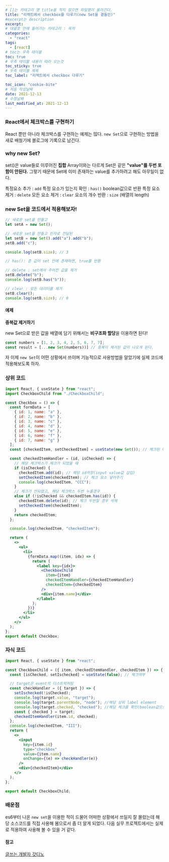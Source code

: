 ```yaml
---
# []는 카테고리 명 title을 적지 않으면 파일명이 올라간다.
title: "리액트에서 checkbox를 다루기(new Set을 곁들인)"
#excerpt는 description
excerpt: 
# 대괄호 안에 들어가는 카테고리 : 목차
categories:
  - "react"
tags:
  - [react]
# toc는 우측 테이블
toc: true
# 우측 테이블 내용이 따라 오는것 
toc_sticky: true
# 우측 테이블 제목
toc_label: "리액트에서 checkbox 다루기"

toc_icon: "cookie-bite"
# 처음 작성날짜
date: 2021-12-13
# 수정날짜
last_modified_at: 2021-12-13
---
```



### React에서 체크박스를 구현하기

React 뿐만 아니라 체크박스를 구현하는 예제는 많다.
`new Set`으로 구현하는 방법을 새로 배웠기에 블로그에 기록으로 남긴다.


### why new Set?

set()은 value들로 이루어진 **집합**
Array이와는 다르게 Set은 같은 **"value"를 두번 포함이 안된다.**
그렇기 때문에 Set에 이미 존재하는 value를 추가하려고 해도 아무일이 없다.

특정요소 추가 : `add`
특정 요소가 있는지 확인 : `has()` boolean값으로 반환
특정 요소 제거 : `delete`
모든 요소 제거 : `clear`
요소의 개수 반환 : `size` (배열의 length)


### new Set을 코드에서 적용해보자!

```jsx
// 새로운 set을 만들고
let setA = new Set();

// 새로운 set을 만들고 인자로 전달된
let setB = new Set().add("a").add("b");
setB.add("c");

console.log(setB.size); // 3

// has(): 준 값이 set 안에 존재하면, true를 반환

// delete : set에서 주어진 값을 제거
setB.delete("b");
console.log(setB.has("b"));

// clear : 모든 데이터를 제거
setB.clear();
console.log(setB.size); // 0
```
#### 예제
 **중복값 제거하기**

 new Set으로 받은 값을 배열에 담기 위해서는 **비구조화 할당**을 이용하면 된다!

```jsx
const numbers = [1, 2, 3, 4, 2, 5, 6, 7, 7];
const result = [...new Set(numbers))] // 중복이 제거된 값이 나오게 된다.
```

자 이제 `new Set`이 어떤 상황에서 쓰이며 기능적으로 사용방법을 알았기에 실제 코드에 적용해보도록 하자.

### 상위 코드

```jsx
import React, { useState } from "react";
import CheckboxChild from "./CheckboxChild";

const Checkbox = () => {
  const formData = [
    { id: 1, name: "a" },
    { id: 2, name: "b" },
    { id: 3, name: "c" },
    { id: 4, name: "d" },
    { id: 5, name: "e" },
    { id: 6, name: "f" },
    { id: 7, name: "g" }
  ];
  const [checkedItem, setCheckedItem] = useState(new Set()); // 체크된 아이템

  const checkedItemHandler = (id, isChecked) => {
    // 해당 체크박스가 체크가 되었을 때
    if (isChecked) {
      checkedItem.add(id); // 해당 id저장(input value값 삽입)
      setCheckedItem(checkedItem); // 체크 요소 넣어주기
      console.log(checkedItem, "CCC");
    }
    // 체크가 안되었고, 해당 체크박스 두번 누를경우
    else if (!isChecked && checkedItem.has(id)) {
      checkedItem.delete(id); // 체크 두번일 경우 삭제
      setCheckedItem(checkedItem);
    }
    return checkedItem;
  };

  console.log(checkedItem, "checkedItem");

  return (
    <>
      <ul>
        <li>
          {formData.map((item, idx) => {
            return (
              <label key={idx}>
                <CheckboxChild
                  item={item}
                  checkedItemHandler={checkedItemHandler}
                  checkedItem={checkedItem}
                />
                <div>{item.name}</div>
              </label>
            );
          })}
        </li>
      </ul>
    </>
  );
};
export default Checkbox;
```

### 자식 코드

```jsx
import React, { useState } from "react";

const CheckboxChild = ({ item, checkedItemHandler, checkedItem }) => {
  const [isChecked, setIschecked] = useState(false); // 체크여부

  // target은 event의 디스트럭처링
  const checkHandler = ({ target }) => {
    setIschecked(!isChecked);
    console.log(target.value, "target");
    console.log(target.parentNode, "node"); //해당 상위 label element
    console.log(target.checked, "checked"); //해당 체크를 확인(boolean값으로 출력)
    const { checked } = target;
    checkedItemHandler(item.id, checked);
  };
  console.log(checkedItem, "III");
  return (
    <>
      <input
        key={item.id}
        type="checkbox"
        value={item.name}
        onChange={(e) => checkHandler(e)}
      />
      <div>{checkedItem}</div>
    </>
  );
};

export default CheckboxChild;
```

### 배운점

es6부터 나온 `new set`을 이용한 적이 드물어 어떠한 상황에서 쓰일지 잘 몰랐는데 해당 소스코드를 직접 사용해 봄으로서 좀 더 알게 되었다. 다음 실무 프로젝트에서는 실제로 적용하여 사용해 볼 수 있을 거 같다.



#### 참고

[글쓰는 개발자 갓디노](https://goddino.tistory.com/229)